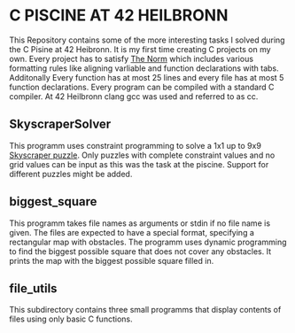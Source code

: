 # C PISCINE AT 42 HEILBRONN

This Repository contains some of the more interesting tasks I solved during the C Pisine at 42 Heibronn. It is my first time creating C projects on my own. Every project has to satisfy [The Norm](https://github.com/42School/norminette) which includes various formatting rules like aligning varliable and function declarations with tabs. Additonally Every function has at most 25 lines and every file has at most 5 function declarations. Every program can be compiled with a standard C compiler. At 42 Heilbronn clang gcc was used and referred to as cc.

## SkyscraperSolver

This programm uses constraint programming to solve a 1x1 up to 9x9 [Skyscraper puzzle](https://www.brainbashers.com/skyscrapers.asp). Only puzzles with complete constraint values and no grid values can be input as this was the task at the piscine. Support for different puzzles might be added.

## biggest_square

This programm takes file names as arguments or stdin if no file name is given. The files are expected to have a special format, specifying a rectangular map with obstacles. The programm uses dynamic programming to find the biggest possible square that does not cover any obstacles. It prints the map with the biggest possible square filled in.

## file_utils

This subdirectory contains three small programms that display contents of files using only basic C functions.
